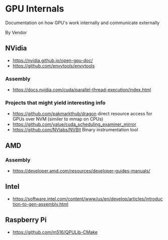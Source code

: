# GPU Internals
Documentation on how GPU's work internally and communicate externally

By Vendor
## NVidia
* https://nvidia.github.io/open-gpu-doc/
* https://github.com/envytools/envytools

### Assembly
* https://docs.nvidia.com/cuda/parallel-thread-execution/index.html

### Projects that might yield interesting info
* https://github.com/pakmarkthub/dragon direct resource access for GPUs over NVM (similer to mmap on CPUs)
* https://github.com/yalue/cuda_scheduling_examiner_mirror
* https://github.com/NVlabs/NVBit Binary instrumentation tool

## AMD
### Assembly
* https://developer.amd.com/resources/developer-guides-manuals/

## Intel
* https://software.intel.com/content/www/us/en/develop/articles/introduction-to-gen-assembly.html

## Raspberry Pi
* https://github.com/m516/QPULib-CMake
